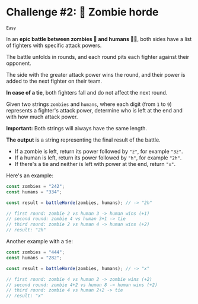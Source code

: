 # Challenge #2: 🧟 Zombie horde

<small>Easy</small>

In an **epic battle between zombies 🧟 and humans 👮‍♂️**, both sides have a list of fighters with specific attack powers.

The battle unfolds in rounds, and each round pits each fighter against their opponent.

The side with the greater attack power wins the round, and their power is added to the next fighter on their team.

**In case of a tie**, both fighters fall and do not affect the next round.

Given two strings `zombies` and `humans`, where each digit (from `1` to `9`) represents a fighter's attack power, determine who is left at the end and with how much attack power.

**Important:** Both strings will always have the same length.

**The output** is a string representing the final result of the battle.

- If a zombie is left, return its power followed by `"z"`, for example `"3z"`.
- If a human is left, return its power followed by `"h"`, for example `"2h"`.
- If there's a tie and neither is left with power at the end, return `"x"`.

Here's an example:

```javascript
const zombies = "242";
const humans = "334";

const result = battleHorde(zombies, humans); // -> "2h"

// first round: zombie 2 vs human 3 -> human wins (+1)
// second round: zombie 4 vs human 3+1 -> tie
// third round: zombie 2 vs human 4 -> human wins (+2)
// result: "2h"
```

Another example with a tie:

```javascript
const zombies = "444";
const humans = "282";

const result = battleHorde(zombies, humans); // -> "x"

// first round: zombie 4 vs human 2 -> zombie wins (+2)
// second round: zombie 4+2 vs human 8 -> human wins (+2)
// third round: zombie 4 vs human 2+2 -> tie
// result: "x"
```
